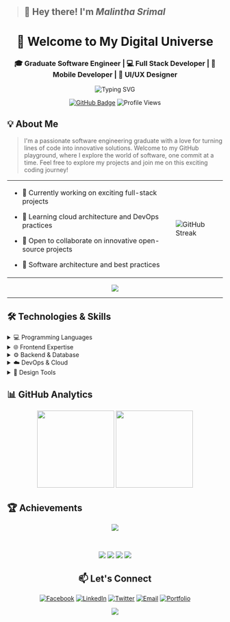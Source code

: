 
>## 👋 Hey there! I'm *Malintha Srimal*

<div align="center">

# 🚀 Welcome to My Digital Universe   

### 🎓 **Graduate Software Engineer** | 💻 **Full Stack Developer** | 📱 **Mobile Developer** | 🎨 **UI/UX Designer**
</div>
<div align="center">
  
  ![Typing SVG](https://readme-typing-svg.herokuapp.com?font=Fira+Code&pause=1000&color=2196F3&center=true&vCenter=true&width=800&lines=Graduate+Software+Engineer;Full+Stack+Developer;UI%2FUX+Designer;)

<a href="https://github.com/MalinthaSrimal"><img src="https://img.shields.io/github/followers/MalinthaSrimal?label=Followers&style=social" alt="GitHub Badge"></a>
<img src="https://komarev.com/ghpvc/?username=MalinthaSrimal&label=Profile%20Views&color=0e75b6&style=flat" alt="Profile Views">
</div>

## 💡 About Me

>I'm a passionate software engineering graduate with a love for turning lines of code into innovative solutions. Welcome to my GitHub playground, where I explore the world of software, one commit at a time. Feel free to explore my projects and join me on this exciting coding journey!

<table>
  <tr>
    <td>
      
- 🔭 Currently working on exciting full-stack projects
- 🌱 Learning cloud architecture and DevOps practices
- 🤝 Open to collaborate on innovative open-source projects
- 💬 Software architecture and best practices
      
   </td>
   <td>
      <img src="https://github-readme-streak-stats.herokuapp.com/?user=MalinthaSrimal&theme=tokyonight&hide_border=true" alt="GitHub Streak"/>
   </td>
  </tr>
</table>

<div align="center">
    <img src="https://github-stats-alpha.vercel.app/api?username=MalinthaSrimal&cc=22272e&tc=37BCF6&ic=fff&bc=0000">
</div>

---

## 🛠️ Technologies & Skills

<details>
<summary>💻 Programming Languages</summary>
<br>

![JavaScript](https://img.shields.io/badge/JavaScript-F7DF1E?style=flat-square&logo=javascript&logoColor=black)
![TypeScript](https://img.shields.io/badge/TypeScript-007ACC?style=flat-square&logo=typescript&logoColor=white)
![Python](https://img.shields.io/badge/Python-3776AB?style=flat-square&logo=python&logoColor=white)
![Java](https://img.shields.io/badge/Java-ED8B00?style=flat-square&logo=openjdk&logoColor=white)
![C++](https://img.shields.io/badge/C++-00599C?style=flat-square&logo=c%2B%2B&logoColor=white)
![C#](https://img.shields.io/badge/C%23-239120?style=flat-square&logo=c-sharp&logoColor=white)
![Kotlin](https://img.shields.io/badge/Kotlin-0095D5?style=flat-square&logo=kotlin&logoColor=white)
![PHP](https://img.shields.io/badge/PHP-777BB4?style=flat-square&logo=php&logoColor=white)

</details>

<details>
<summary>🌐 Frontend Expertise</summary>
<br>

![React](https://img.shields.io/badge/React-20232A?style=flat-square&logo=react&logoColor=61DAFB)
![React Native](https://img.shields.io/badge/React%20Native-20232A?style=flat-square&logo=react&logoColor=61DAFB)
![Next.js](https://img.shields.io/badge/Next.js-000000?style=flat-square&logo=nextdotjs&logoColor=white)
![HTML5](https://img.shields.io/badge/HTML5-E34F26?style=flat-square&logo=html5&logoColor=white)
![CSS3](https://img.shields.io/badge/CSS3-1572B6?style=flat-square&logo=css3&logoColor=white)
![Tailwind CSS](https://img.shields.io/badge/Tailwind-38B2AC?style=flat-square&logo=tailwind-css&logoColor=white)
![Material UI](https://img.shields.io/badge/Material%20UI-007FFF?style=flat-square&logo=mui&logoColor=white)

</details>

<details>
<summary>⚙️ Backend & Database</summary>
<br>

![Node.js](https://img.shields.io/badge/Node.js-339933?style=flat-square&logo=nodedotjs&logoColor=white)
![Express.js](https://img.shields.io/badge/Express-000000?style=flat-square&logo=express&logoColor=white)
![.NET](https://img.shields.io/badge/.NET-5C2D91?style=flat-square&logo=.net&logoColor=white)
![MongoDB](https://img.shields.io/badge/MongoDB-47A248?style=flat-square&logo=mongodb&logoColor=white)
![PostgreSQL](https://img.shields.io/badge/PostgreSQL-316192?style=flat-square&logo=postgresql&logoColor=white)
![MySQL](https://img.shields.io/badge/MySQL-4479A1?style=flat-square&logo=mysql&logoColor=white)
![Redis](https://img.shields.io/badge/Redis-DC382D?style=flat-square&logo=redis&logoColor=white)
![Firebase](https://img.shields.io/badge/Firebase-FFCA28?style=flat-square&logo=firebase&logoColor=black)

</details>

<details>
<summary>☁️ DevOps & Cloud</summary>
<br>

![Docker](https://img.shields.io/badge/Docker-2496ED?style=flat-square&logo=docker&logoColor=white)
![AWS](https://img.shields.io/badge/AWS-232F3E?style=flat-square&logo=amazon-aws&logoColor=white)
![Azure](https://img.shields.io/badge/Azure-0078D4?style=flat-square&logo=microsoftazure&logoColor=white)
![GitHub Actions](https://img.shields.io/badge/GitHub_Actions-2088FF?style=flat-square&logo=github-actions&logoColor=white)

</details>

<details>
<summary>🎨 Design Tools</summary>
<br>

![Figma](https://img.shields.io/badge/Figma-F24E1E?style=flat-square&logo=figma&logoColor=white)
![Adobe Illustrator](https://img.shields.io/badge/Illustrator-FF9A00?style=flat-square&logo=adobe-illustrator&logoColor=white)
![Adobe Photoshop](https://img.shields.io/badge/Photoshop-31A8FF?style=flat-square&logo=adobe-photoshop&logoColor=white)
![Adobe Premiere Pro](https://img.shields.io/badge/Premiere-9999FF?style=flat-square&logo=adobe-premiere-pro&logoColor=white)

</details>

## 📊 GitHub Analytics

<div align="center">
  <img height="180em" src="https://github-readme-stats.vercel.app/api?username=MalinthaSrimal&show_icons=true&theme=github_dark&hide_border=true&count_private=true"/>
  <img height="180em" src="https://github-readme-stats.vercel.app/api/top-langs/?username=MalinthaSrimal&layout=compact&theme=github_dark&hide_border=true&langs_count=8"/>
</div>

## 🏆 Achievements
<div align="center">
  <div align="center">

  <!-- GitHub Trophies -->
  <img src="https://github-profile-trophy.vercel.app/?username=MalinthaSrimal&theme=darkhub&no-frame=true&margin-w=15&margin-h=15&column=6" />

  <!-- GitHub Stats Badges -->
  <br><br>
  <img src="https://img.shields.io/badge/Achievement-Galaxy%20Brain-8A2BE2?logo=github&logoColor=white" />
  <img src="https://img.shields.io/badge/Achievement-Pull%20Shark-00CED1?logo=github&logoColor=white" />
  <img src="https://img.shields.io/badge/Achievement-Pair%20Extraordinaire-32CD32?logo=github&logoColor=white" />
  <img src="https://img.shields.io/badge/Achievement-Starstruck-FFD700?logo=github&logoColor=black" />

</div>

## 📫 Let's Connect
<div align="center">

[![Facebook](https://img.shields.io/badge/Facebook-1877F2?style=for-the-badge&logo=facebook&logoColor=white)](https://www.facebook.com/malintha.srimal.944)
[![LinkedIn](https://img.shields.io/badge/LinkedIn-0077B5?style=for-the-badge&logo=linkedin&logoColor=white)](https://www.linkedin.com/in/malinthasrimal)
[![Twitter](https://img.shields.io/badge/Twitter-1DA1F2?style=for-the-badge&logo=twitter&logoColor=white)](https://twitter.com/malintha_srimal)
[![Email](https://img.shields.io/badge/Email-D14836?style=for-the-badge&logo=gmail&logoColor=white)](mailto:malinthas98@gmail.com)
[![Portfolio](https://img.shields.io/badge/Portfolio-000?style=for-the-badge&logo=About.me&logoColor=white)](https://malinthasrimal.github.io/MyPortfolio/)

<img src="https://capsule-render.vercel.app/api?type=waving&color=gradient&customColorList=12&height=100&section=footer"/>
</div>


<div align="left">


</div>
